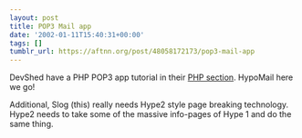 ```yaml
---
layout: post
title: POP3 Mail app
date: '2002-01-11T15:40:31+00:00'
tags: []
tumblr_url: https://aftnn.org/post/48058172173/pop3-mail-app
---
```

<p>DevShed have a PHP POP3 app tutorial in their <a href="http://www.devshed.com/Server_Side/PHP">PHP section</a>. HypoMail here we go!</p>
<p>Additional, Slog (this) really needs Hype2 style page breaking technology. Hype2 needs to take some of the massive info-pages of Hype 1 and do the same thing.</p>
